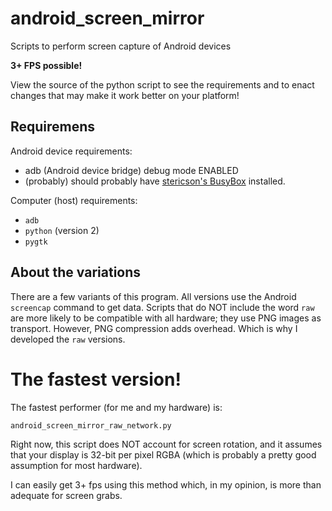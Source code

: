 # android_screen_mirror
Scripts to perform screen capture of Android devices

**3+ FPS possible!**

View the source of the python script to see the requirements and
to enact changes that may make it work better on your platform!

## Requiremens

Android device requirements:
   * adb (Android device bridge) debug mode ENABLED
   * (probably) should probably have [stericson's BusyBox](https://play.google.com/store/apps/details?id=stericson.busybox) installed.

Computer (host) requirements:
   * `adb`
   * `python` (version 2) 
   * `pygtk`

## About the variations

There are a few variants of this program.
All versions use the Android `screencap` command to get data.
Scripts that do NOT include the word `raw` are more likely to
be compatible with all hardware; they use PNG images as 
transport. However, PNG compression adds overhead. Which is why
I developed the `raw` versions.

# The fastest version!

The fastest performer (for me and my hardware) is:

   `android_screen_mirror_raw_network.py`

Right now, this script does NOT account for screen rotation, and
it assumes that your display is 32-bit per pixel RGBA (which is
probably a pretty good assumption for most hardware).

I can easily get 3+ fps using this method which, in my opinion,
is more than adequate for screen grabs.
